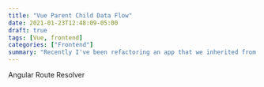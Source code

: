 ```yaml
---
title: "Vue Parent Child Data Flow"
date: 2021-01-23T12:48:09-05:00
draft: true
tags: [Vue, frontend]
categories: ["Frontend"]
summary: "Recently I've been refactoring an app that we inherited from an outside consultancy, and in the meantime encountered a problem I've been struggling with: Figuring out the rendering order and data availability when building a parent-child component combo. This is a summary of I've learned so far, and hopefully can be somewhat helpful."
---
```


Angular Route Resolver
